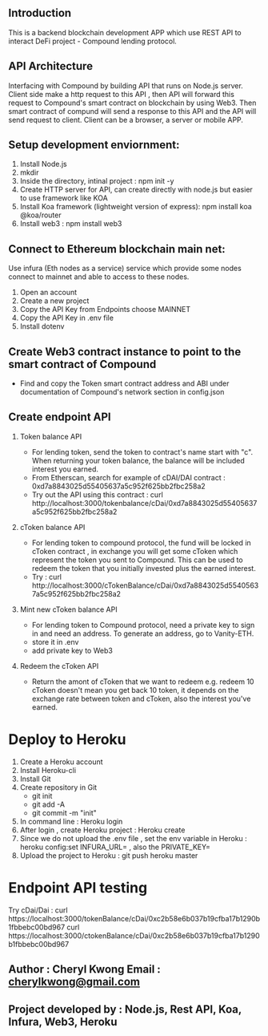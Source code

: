 ## Introduction

This is a backend blockchain development APP which use REST API to interact DeFi project - Compound lending protocol.

## API Architecture

Interfacing with Compound by building API that runs on Node.js server. Client side make a http request to this API , then API will forward this request to Compound's smart contract on blockchain by using Web3. Then smart contract of compund will send a response to this API and the API will send request to client. Client can be a browser, a server or mobile APP.

## Setup development enviornment:

1. Install Node.js
2. mkdir <directory name>
3. Inside the directory, intinal project : npm init -y
4. Create HTTP server for API, can create directly with node.js but easier to use framework like KOA
5. Install Koa framework (lightweight version of express): npm install koa @koa/router
5. Install web3 : npm install web3
 
## Connect to Ethereum blockchain main net:

Use infura (Eth nodes as a service) service which provide some nodes connect to mainnet and able to access to these nodes.
1. Open an account
2. Create a new project
3. Copy the API Key from Endpoints choose MAINNET
4. Copy the API Key in .env file
5. Install dotenv

## Create Web3 contract instance to point to the smart contract of Compound

- Find and copy the Token smart contract address and ABI under documentation of Compound's network section in config.json

## Create endpoint API

1. Token balance API 
    - For lending token, send the token to contract's name start with "c". When returning your token balance, the balance will be included interest you earned.
    - From Etherscan, search for example of cDAI/DAI contract : 0xd7a8843025d55405637a5c952f625bb2fbc258a2
    - Try out the API using this contract :
        curl http://localhost:3000/tokenbalance/cDai/0xd7a8843025d55405637a5c952f625bb2fbc258a2

2. cToken balance API
    - For lending token to compound protocol, the fund will be locked in cToken contract , in exchange you will get some cToken which represent the token you sent to Compound. This can be used to redeem the token that you initially invested plus the earned interest.
    - Try : curl http://localhost:3000/cTokenBalance/cDai/0xd7a8843025d55405637a5c952f625bb2fbc258a2

3. Mint new cToken balance API
    - For lending token to Compound protocol, need a private key to sign in and need an address. To generate an address, go to Vanity-ETH.
    - store it in .env
    - add private key to Web3

4. Redeem the cToken API 
    - Return the amont of cToken that we want to redeem e.g. redeem 10 cToken doesn't mean you get back 10 token, it depends on the exchange rate between token and cToken, also the interest you've earned.

# Deploy to Heroku

1. Create a Heroku account
2. Install Heroku-cli
3. Install Git
4. Create repository in Git
    - git init
    - git add -A
    - git commit -m "init"
5. In command line : Heroku login
6. After login , create Heroku project : Heroku create
7. Since we do not upload the .env file , set the env variable in Heroku : heroku config:set INFURA_URL=<the link> , also the PRIVATE_KEY=<your private key>
8. Upload the project to Heroku : git push heroku master

# Endpoint API testing

Try cDai/Dai :
curl https://localhost:3000/tokenBalance/cDai/0xc2b58e6b037b19cfba17b1290b1fbbebc00bd967
curl https://localhost:3000/ctokenBalance/cDai/0xc2b58e6b037b19cfba17b1290b1fbbebc00bd967

## Author : Cheryl Kwong  Email : cherylkwong@gmail.com
## Project developed by : Node.js, Rest API, Koa, Infura, Web3, Heroku
